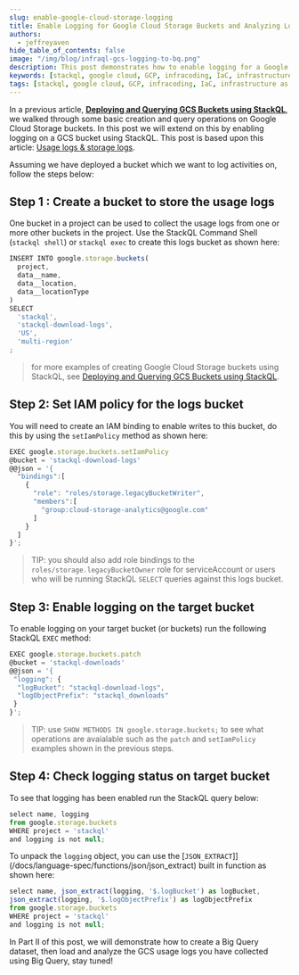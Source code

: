```yaml
---
slug: enable-google-cloud-storage-logging
title: Enable Logging for Google Cloud Storage Buckets and Analyzing Logs in Big Query (Part I)
authors:	
  - jeffreyaven
hide_table_of_contents: false
image: "/img/blog/infraql-gcs-logging-to-bq.png"
description: This post demonstrates how to enable logging for a Google Cloud Storage bucket and analyze usage logs in Big Query using StackQL - a new, SQL based approach to deploying and querying cloud resources.
keywords: [stackql, google cloud, GCP, infracoding, IaC, infrastructure as code, google cloud storage, cloud storage, GCS, logging, bigquery]
tags: [stackql, google cloud, GCP, infracoding, IaC, infrastructure as code, google cloud storage, cloud storage, GCS, logging, bigquery]
---
```


<head>
<meta name="author" content="Jeffrey Aven" />
</head>

In a previous article, [__Deploying and Querying GCS Buckets using StackQL__](/blog/deploying-and-querying-gcs-buckets-using-stackql), we walked through some basic creation and query operations on Google Cloud Storage buckets.  In this post we will extend on this by enabling logging on a GCS bucket using StackQL.  This post is based upon this article: [Usage logs & storage logs](https://cloud.google.com/storage/docs/access-logs).  

Assuming we have deployed a bucket which we want to log activities on, follow the steps below:  

## Step 1 : Create a bucket to store the usage logs

One bucket in a project can be used to collect the usage logs from one or more other buckets in the project.  Use the StackQL Command Shell (`stackql shell`) or `stackql exec` to create this logs bucket as shown here:  

```jsx
INSERT INTO google.storage.buckets(
  project,
  data__name,
  data__location,
  data__locationType
)
SELECT
  'stackql',
  'stackql-download-logs',
  'US',
  'multi-region'
;
```

> for more examples of creating Google Cloud Storage buckets using StackQL, see  [Deploying and Querying GCS Buckets using StackQL](/blog/deploying-and-querying-gcs-buckets-using-stackql).  

## Step 2: Set IAM policy for the logs bucket

You will need to create an IAM binding to enable writes to this bucket, do this by using the `setIamPolicy` method as shown here:  

```jsx
EXEC google.storage.buckets.setIamPolicy
@bucket = 'stackql-download-logs'
@@json = '{
  "bindings":[
    {
      "role": "roles/storage.legacyBucketWriter",
      "members":[
        "group:cloud-storage-analytics@google.com"
      ]
    }
  ]
}';
```

> TIP: you should also add role bindings to the `roles/storage.legacyBucketOwner` role for serviceAccount or users who will be running StackQL `SELECT` queries against this logs bucket.  

## Step 3: Enable logging on the target bucket

To enable logging on your target bucket (or buckets) run the following StackQL `EXEC` method:  

```jsx
EXEC google.storage.buckets.patch
@bucket = 'stackql-downloads'
@@json = '{
 "logging": {
  "logBucket": "stackql-download-logs",
  "logObjectPrefix": "stackql_downloads"
 }
}';
```

> TIP: use `SHOW METHODS IN google.storage.buckets;` to see what operations are avaialable such as the `patch` and `setIamPolicy` examples shown in the previous steps.  

## Step 4: Check logging status on target bucket

To see that logging has been enabled run the StackQL query below:  

```jsx
select name, logging
from google.storage.buckets
WHERE project = 'stackql'
and logging is not null;
```

To unpack the `logging` object, you can use the [`JSON_EXTRACT`]](/docs/language-spec/functions/json/json_extract) built in function as shown here:  

```jsx
select name, json_extract(logging, '$.logBucket') as logBucket,
json_extract(logging, '$.logObjectPrefix') as logObjectPrefix
from google.storage.buckets
WHERE project = 'stackql'
and logging is not null;
```

In Part II of this post, we will demonstrate how to create a Big Query dataset, then load and analyze the GCS usage logs you have collected using Big Query, stay tuned!  